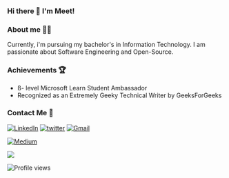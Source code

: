 ### Hi there 👋 I'm Meet!

### About me :man_student:

Currently, i'm pursuing my bachelor's in Information Technology. I am passionate about Software Engineering and Open-Source. 


### Achievements :trophy: 
- ß- level Microsoft Learn Student Ambassador 
- Recognized as an Extremely Geeky Technical Writer by GeeksForGeeks

### Contact Me :iphone:

<p>
  <a href="https://www.linkedin.com/in/meet-suvariya/" target="_blank"><img alt="LinkedIn" src="https://img.shields.io/badge/linkedin-%230077B5.svg?&style=for-the-badge&logo=linkedin&logoColor=white" /></a>
  <a href="https://twitter.com/MeetSuvariya" target="_blank"><img alt="twitter" src="https://img.shields.io/badge/Twitter-1DA1F2?style=for-the-badge&logo=twitter&logoColor=white" /></a>
  <a href="mailto:meetsuvariya@gmail.com" target="_blank"><img alt="Gmail" src="https://img.shields.io/badge/Gmail-D14836?style=for-the-badge&logo=gmail&logoColor=white" /></a>
  
  <a href="https://meetsuvariya.medium.com/" target="_blank"><img alt="Medium" src="https://img.shields.io/badge/Medium-12100E?style=for-the-badge&logo=medium&logoColor=white" /></a>
</p>

<img src="https://github-readme-stats.vercel.app/api?username=MeetSuvariya25&&show_icons=true&title_color=fff000&icon_color=bb2acf&text_color=daf7dc&bg_color=151515">

![Profile views](https://visitor-badge.glitch.me/badge?page_id=MeetSuvariya25.count_visitors)
